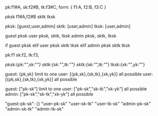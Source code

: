 pk:f1#A,
sk:f2#B,
tk:f3#C,
form: {
  f1:A,
  f2:B,
  f3:C
}

pksk f1#A,f2#B
sktk
tksk


pksk: [guest,user,admin]
sktk: [user,admin]
tksk: [user,admin]

guest pksk
user  pksk, sktk, tksk
admin pksk, sktk, tksk

if guest
  pksk
elif user
  pksk
  sktk
  tksk
elif admin
  pksk
  sktk
  tksk

pk:f1
sk:f2,
tk:f3,

pksk:{pk:"<key>",sk:"*"}
sktk:{sk:"",tk:""}
sktk:{sk:"",tk:"*"}
tksk:{xk:"",yk:""}

guest: {pk,sk} limit to one
user: [{pk,sk},{sk,tk},{xk,yk}] all possible
user: [{pk,sk},{sk,tk},{xk,yk}] all possible

guest: ["pk-sk"] limit to one
user:  ["pk-sk","sk-tk","xk-yk"] all possible
admin: ["pk-sk","sk-tk","xk-yk"] all possible

"guest-pk-sk": {}
"user-pk-sk"
"user-sk-tk"
"user-tk-sk"
"admin-pk-sk"
"admin-sk-tk"
"admin-tk-sk"
